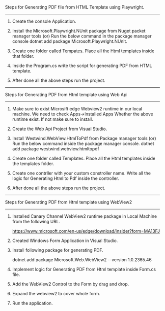 Steps for Generating PDF file from HTML Template using Playwright.
___________________________________________________________________

1. Create the console Application.

2. Install the Microsoft.Playwright.NUnit package from Nuget packet manager tools
					(or)
   Run the below command in the package manager console 
	dotnet add package Microsoft.Playwright.NUnit.

3. Create one folder called Tempates. Place all the Html templates inside that folder.

4. Inside the Program.cs write the script for generating PDF from HTML template.

5. After done all the above steps run the project.
_________________________________________________________


Steps for Generating PDF from Html template using Web Api
_________________________________________________________

1. Make sure to exist Microsift edge Webview2 runtime in our local machine. 
   We need to check Apps->Installed Apps Whether the above runtime exist. If not make sure to install.

2. Create the Web Api Project from Visual Studio.

3. Install Westwind.WebView.HtmlToPdf from Package manager tools
				(or)
   Run the below command inside the package manager console.
	dotnet add package westwind.webview.htmltopdf

4. Create one folder called Templates. Place all the Html templates inside the templates folder.

5. Create one contrller with your custom constroller name. Write all the logic for Generating Html to Pdf inside the controller.

6. After done all the above steps run the project.
_________________________________________________________

Steps for Generating PDF from Html template using WebView2
_________________________________________________________

1. Installed Canary Channel WebView2 runtime package in Local Machine from the following URL.

   	https://www.microsoft.com/en-us/edge/download/insider?form=MA13FJ
   
2. Created Windows Form Application in Visual Studio.
3. Install following package for generating PDF.

	dotnet add package Microsoft.Web.WebView2 --version 1.0.2365.46
   
4. Implement logic for Generating PDF from Html template inside Form.cs file.
5. Add the WebView2 Control to the Form by drag and drop.
6. Expand the webview2 to cover whole form.
7. Run the application.
